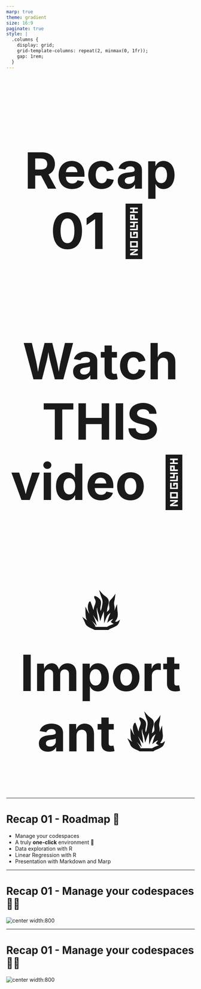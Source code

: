 ```yaml
---
marp: true
theme: gradient
size: 16:9
paginate: true
style: |
  .columns {
    display: grid;
    grid-template-columns: repeat(2, minmax(0, 1fr));
    gap: 1rem;
  }
---
```


<center style="font-size:50pt">

# Recap 01 :butterfly:

# Watch THIS video :eyes:

# :fire: Important :fire:

</center>

---

# Recap 01 - Roadmap :butterfly:

- Manage your codespaces
- A truly __one-click__ environment :dart:
- Data exploration with R
- Linear Regression with R
- Presentation with Markdown and Marp


---

# Recap 01 - Manage your codespaces :woman_office_worker:

![center width:800](https://media1.giphy.com/media/3ohc0ZYsgq4YrSERH2/200w.gif?cid=6c09b952e5nm1q73ivkdbsd08wwr87potbmm9ygwekdzpqwy&ep=v1_gifs_search&rid=200w.gif&ct=g)


--- 

# Recap 01 - Manage your codespaces :woman_office_worker:

![center width:800](https://media.cdn.teamtailor.com/images/s3/teamtailor-production/gallery_picture/image_uploads/97bcb630-fb8e-4396-b093-4f31882c103a/original.gif)




